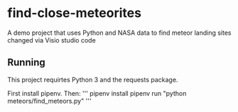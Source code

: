 # find-close-meteorites
A demo project that uses Python and NASA data to find meteor landing sites
changed via Visio studio code

## Running
This project requirtes Python 3 and the requests package.

First install pipenv. Then:
'''
pipenv install
pipenv run "python meteors/find_meteors.py"
'''
